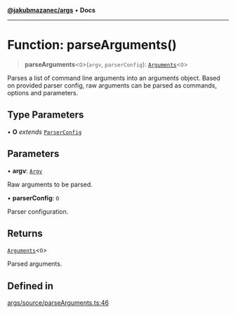 [**@jakubmazanec/args**](../README.md) • **Docs**

---

# Function: parseArguments()

> **parseArguments**\<`O`\>(`argv`, `parserConfig`):
> [`Arguments`](../type-aliases/Arguments.md)\<`O`\>

Parses a list of command line arguments into an arguments object. Based on provided parser config,
raw arguments can be parsed as commands, options and parameters.

## Type Parameters

• **O** _extends_ [`ParserConfig`](../type-aliases/ParserConfig.md)

## Parameters

• **argv**: [`Argv`](../type-aliases/Argv.md)

Raw arguments to be parsed.

• **parserConfig**: `O`

Parser configuration.

## Returns

[`Arguments`](../type-aliases/Arguments.md)\<`O`\>

Parsed arguments.

## Defined in

[args/source/parseArguments.ts:46](https://github.com/jakubmazanec/tools/blob/e8ae4d79f84effbab1b79b1c88222a54b84f3504/packages/args/source/parseArguments.ts#L46)
